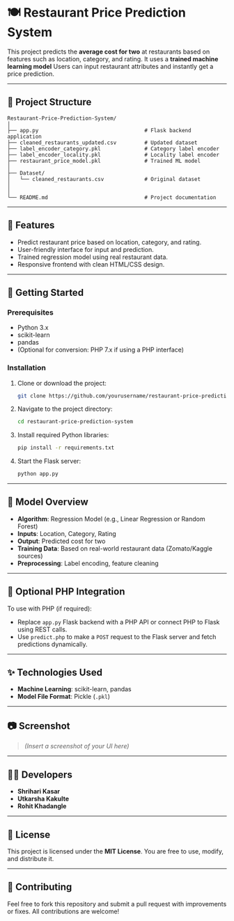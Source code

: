 # 🍽️ Restaurant Price Prediction System

This project predicts the **average cost for two** at restaurants based on features such as location, category, and rating. It uses a **trained machine learning model** Users can input restaurant attributes and instantly get a price prediction.

---

## 📁 Project Structure

```
Restaurant-Price-Prediction-System/
│
├── app.py                                  # Flask backend application
├── cleaned_restaurants_updated.csv         # Updated dataset
├── label_encoder_category.pkl              # Category label encoder
├── label_encoder_locality.pkl              # Locality label encoder
├── restaurant_price_model.pkl              # Trained ML model
│
├── Dataset/
│   └── cleaned_restaurants.csv             # Original dataset
│             
│
└── README.md                               # Project documentation
```

---

## 🧠 Features

- Predict restaurant price based on location, category, and rating.
- User-friendly interface for input and prediction.
- Trained regression model using real restaurant data.
- Responsive frontend with clean HTML/CSS design.

---

## 🚀 Getting Started

### Prerequisites

- Python 3.x
- scikit-learn
- pandas
- (Optional for conversion: PHP 7.x if using a PHP interface)

### Installation

1. Clone or download the project:
   ```bash
   git clone https://github.com/yourusername/restaurant-price-prediction-system.git
   ```

2. Navigate to the project directory:
   ```bash
   cd restaurant-price-prediction-system
   ```

3. Install required Python libraries:
   ```bash
   pip install -r requirements.txt
   ```

4. Start the Flask server:
   ```bash
   python app.py
   ```

---

## 🧪 Model Overview

- **Algorithm**: Regression Model (e.g., Linear Regression or Random Forest)
- **Inputs**: Location, Category, Rating
- **Output**: Predicted cost for two
- **Training Data**: Based on real-world restaurant data (Zomato/Kaggle sources)
- **Preprocessing**: Label encoding, feature cleaning

---

## 🔄 Optional PHP Integration

To use with PHP (if required):
- Replace `app.py` Flask backend with a PHP API or connect PHP to Flask using REST calls.
- Use `predict.php` to make a `POST` request to the Flask server and fetch predictions dynamically.

---

## ✨ Technologies Used

- **Machine Learning**: scikit-learn, pandas
- **Model File Format**: Pickle (`.pkl`)

---

## 📷 Screenshot

> *(Insert a screenshot of your UI here)*

---

## 👨‍💻 Developers

- **Shrihari Kasar**
- **Utkarsha Kakulte**
- **Rohit Khadangle**

---

## 📄 License

This project is licensed under the **MIT License**. You are free to use, modify, and distribute it.

---

## 🤝 Contributing

Feel free to fork this repository and submit a pull request with improvements or fixes. All contributions are welcome!

```
